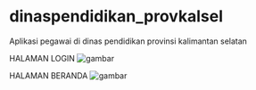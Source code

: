 # dinaspendidikan_provkalsel
Aplikasi pegawai di dinas pendidikan provinsi kalimantan selatan

HALAMAN LOGIN
![gambar](https://user-images.githubusercontent.com/32360091/106885332-6a4bd800-671d-11eb-9e0e-254da8c9d100.png)

HALAMAN BERANDA
![gambar](https://user-images.githubusercontent.com/32360091/106885626-d75f6d80-671d-11eb-8f83-937f71c38905.png)
